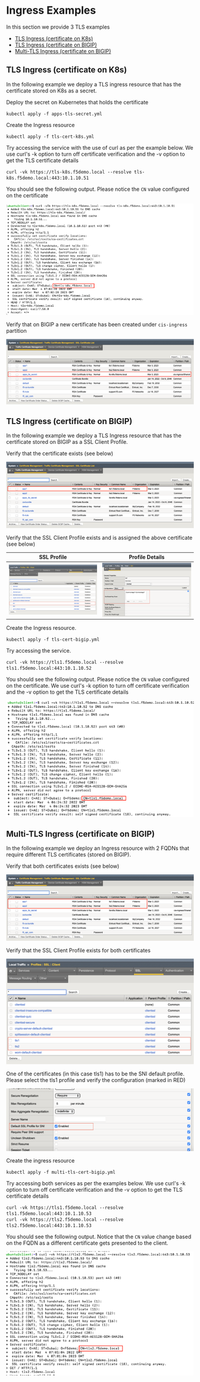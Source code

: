 # Ingress Examples

In this section we provide 3 TLS examples


- [TLS Ingress (certificate on K8s)](#tls-ingress-certificate-on-k8s)
- [TLS Ingress (certificate on BIGIP)](#tls-ingress-certificate-on-bigip)
- [Multi-TLS Ingress (certificate on BIGIP)](#multi-tls-ingress-certificate-on-bigip)

## TLS Ingress (certificate on K8s)
In the following example we deploy a TLS ingress resource that has the certificate stored on K8s as a secret.

Deploy the secret on Kubernetes that holds the certificate
```
kubectl apply -f apps-tls-secret.yml
```

Create the Ingress resource
```
kubectl apply -f tls-cert-k8s.yml
```

Try accessing the service with the use of curl as per the example below. We use curl's -k option to turn off certificate verification and the -v option to get the TLS certificate details
```
curl -vk https://tls-k8s.f5demo.local --resolve tls-k8s.f5demo.local:443:10.1.10.51
```

You should see the following output. Please notice the `CN` value configured on the certificate

![tls-ingress-k8s](images/tls-ingress-k8s.png)

Verify that on BIGIP a new certificate has been created under `cis-ingress` partition

![tls-ingress-k8s-bigipui](images/tls-ingress-k8s-bigipui.png)


## TLS Ingress (certificate on BIGIP)
In the following example we deploy a TLS Ingress resource that has the certificate stored on BIGIP as a SSL Client Profile.

Verify that the certificate exists (see below)

![certificates-bigip](images/certificates-bigip.png)

Verify that the SSL Client Profile exists and is assigned the above certificate (see below)

| SSL Profile             |  Profile Details |
:-------------------------:|:-------------------------:
![ssl-profiles](images/ssl-profiles.png) | ![tls1](images/tls1.png) 

Create the Ingress resource.
```
kubectl apply -f tls-cert-bigip.yml
```

Try accessing the service.

```
curl -vk https://tls1.f5demo.local --resolve tls1.f5demo.local:443:10.1.10.52
```

You should see the following output. Please notice the `CN` value configured on the certificate. We use curl's -k option to turn off certificate verification and the -v option to get the TLS certificate details

![tls-ingress-bigip](images/tls-ingress-bigip.png)


## Multi-TLS Ingress (certificate on BIGIP)
In the following example we deploy an Ingress resource with 2 FQDNs that require different TLS certificates (stored on BIGIP).

Verify that both certificates exists (see below)

![certificates-bigip](images/certificates-bigip-2.png)

Verify that the SSL Client Profile exists for both certificates

![ssl-profiles](images/ssl-profiles-2.png)


One of the certificates (in this case tls1) has to be the SNI default profile. Please select the tls1 profile and verify the configuration (marked in RED)

![sni-configured](images/sni-configured.png)


Create the ingress resource
```
kubectl apply -f multi-tls-cert-bigip.yml
```

Try accessing both services as per the examples below. We use curl's -k option to turn off certificate verification and the -v option to get the TLS certificate details

```
curl -vk https://tls1.f5demo.local --resolve tls1.f5demo.local:443:10.1.10.53
curl -vk https://tls2.f5demo.local --resolve tls2.f5demo.local:443:10.1.10.53
```

You should see the following output. Notice that the `CN` value change based on the FQDN as a different certificate gets presented to the client.

![multi-tls-ingress-bigip](images/multi-tls-ingress-bigip.png)

